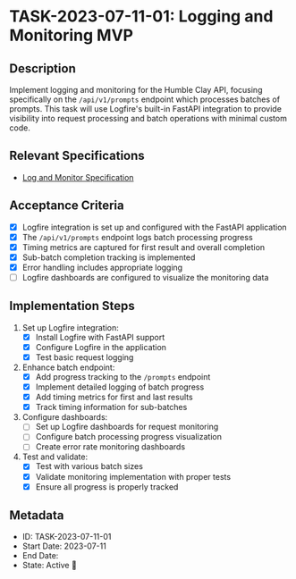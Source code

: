 # TASK-2023-07-11-01: Logging and Monitoring MVP

## Description
Implement logging and monitoring for the Humble Clay API, focusing specifically on the `/api/v1/prompts` endpoint which processes batches of prompts. This task will use Logfire's built-in FastAPI integration to provide visibility into request processing and batch operations with minimal custom code.

## Relevant Specifications
- [Log and Monitor Specification](./../specs/monitoring/log_and_monitor.md)

## Acceptance Criteria
- [x] Logfire integration is set up and configured with the FastAPI application
- [x] The `/api/v1/prompts` endpoint logs batch processing progress
- [x] Timing metrics are captured for first result and overall completion
- [x] Sub-batch completion tracking is implemented
- [x] Error handling includes appropriate logging
- [ ] Logfire dashboards are configured to visualize the monitoring data

## Implementation Steps
1. Set up Logfire integration:
   - [x] Install Logfire with FastAPI support
   - [x] Configure Logfire in the application
   - [x] Test basic request logging

2. Enhance batch endpoint:
   - [x] Add progress tracking to the `/prompts` endpoint
   - [x] Implement detailed logging of batch progress
   - [x] Add timing metrics for first and last results
   - [x] Track timing information for sub-batches

3. Configure dashboards:
   - [ ] Set up Logfire dashboards for request monitoring
   - [ ] Configure batch processing progress visualization
   - [ ] Create error rate monitoring dashboards

4. Test and validate:
   - [x] Test with various batch sizes
   - [x] Validate monitoring implementation with proper tests
   - [x] Ensure all progress is properly tracked

## Metadata
- ID: TASK-2023-07-11-01
- Start Date: 2023-07-11
- End Date: 
- State: Active 🔄 